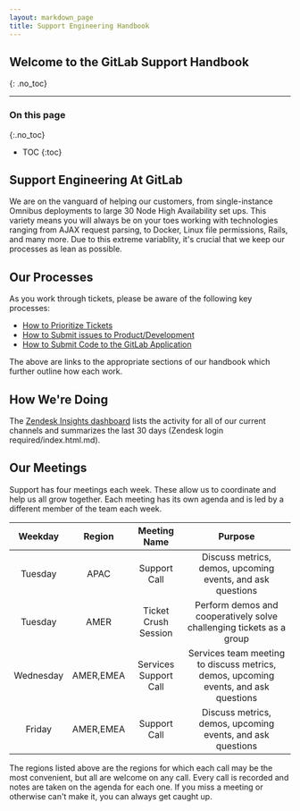 ```yaml
---
layout: markdown_page
title: Support Engineering Handbook
---
```


## Welcome to the GitLab Support Handbook
{: .no_toc}


----

### On this page
{:.no_toc}

- TOC
{:toc}

## Support Engineering At GitLab

We are on the vanguard of helping our customers, from single-instance Omnibus deployments to large 30 Node High Availability set ups. This variety means you will always be on your toes working with technologies ranging from AJAX request parsing, to Docker, Linux file permissions, Rails, and many more. Due to this extreme variablity, it's crucial that we keep our processes as lean as possible.

## Our Processes

As you work through tickets, please be aware of the following key processes:

- [How to Prioritize Tickets](https://github.com/isamu-isozaki/teamai_test/tree/master/support/support-engineering/prioritizing-tickets.html/index.html.md)
- [How to Submit issues to Product/Development](https://github.com/isamu-isozaki/teamai_test/tree/master/support/workflows/services/support_workflows/issue_escalations.html/index.html.md)
- [How to Submit Code to the GitLab Application](https://gitlab.com/gitlab-org/gitlab-ce/blob/master/CONTRIBUTING.md/index.html.md)

The above are links to the appropriate sections of our handbook which further outline how each work.

## How We're Doing

The [Zendesk Insights dashboard](https://gitlab.Zendesk.com/agent/reporting/analytics/period:0/dashboard:buLJ3T7IiFnr/index.html.md) lists the activity for all of our current channels and summarizes the last 30 days (Zendesk login required/index.html.md).

## Our Meetings

Support has four meetings each week. These allow us to coordinate and help us all grow together. Each meeting has its own agenda and is led by a different member of the team each week.

|  Weekday  |   Region  |      Meeting Name     |                                        Purpose                                      |
|:---------:|:---------:|:---------------------:|:-----------------------------------------------------------------------------------:|
|  Tuesday  |    APAC   |      Support Call     |              Discuss metrics, demos, upcoming events, and ask questions             |
|  Tuesday  |    AMER   |  Ticket Crush Session |         Perform demos and cooperatively solve challenging tickets as a group        |
| Wednesday | AMER,EMEA | Services Support Call | Services team meeting to discuss metrics, demos, upcoming events, and ask questions |
|   Friday  | AMER,EMEA |      Support Call     |              Discuss metrics, demos, upcoming events, and ask questions             |

The regions listed above are the regions for which each call may be the most convenient, but all are welcome on any call. Every call is recorded and notes are taken on the agenda for each one. If you miss a meeting or otherwise can't make it, you can always get caught up.
